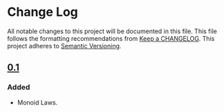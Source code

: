 # Change Log
All notable changes to this project will be documented in this file. This file
follows the formatting recommendations from [Keep a
CHANGELOG](http://keepachangelog.com/). This project adheres to [Semantic
Versioning](http://semver.org/).

## [0.1]
### Added
- Monoid Laws.

[0.1]: https://github.com/jdnavarro/smallcheck-laws/compare/ROOT...v0.1
